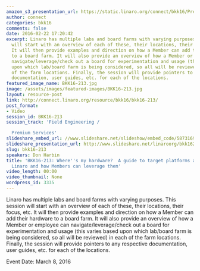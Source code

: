 ```yaml
---
amazon_s3_presentation_url: https://static.linaro.org/connect/bkk16/Presentations/Tuesday/BKK16-213.pdf
author: connect
categories: bkk16
comments: false
date: 2016-02-22 17:20:42
excerpt: Linaro has multiple labs and board farms with varying purposes. This session
  will start with an overview of each of these, their locations, their focus, etc.
  It will then provide examples and direction on how a Member can add their hardware
  to a board farm. It will also provide an overview of how a Member or employee can
  navigate/leverage/check out a board for experimentation and usage (this varies based
  upon which lab/board farm is being considered, so all will be reviewed) in each
  of the farm locations. Finally, the session will provide pointers to any respective
  documentation, user guides, etc. for each of the locations.
featured_image_name: BKK16-213.jpg
image: /assets/images/featured-images/BKK16-213.jpg
layout: resource-post
link: http://connect.linaro.org/resource/bkk16/bkk16-213/
post_format:
- Video
session_id: BKK16-213
session_track: 'Field Engineering /

  Premium Services'
slideshare_embed_url: //www.slideshare.net/slideshow/embed_code/58731698
slideshare_presentation_url: http://www.slideshare.net/linaroorg/bkk16213-wheres-the-hardware
slug: bkk16-213
speakers: Don Harbin
title: 'BKK16-213: Where''s my hardware?  A guide to target platforms available in
  Linaro and how Members can leverage them'
video_length: 00:00
video_thumbnail: None
wordpress_id: 3335
---
```


Linaro has multiple labs and board farms with varying purposes. This session will start with an overview of each of these, their locations, their focus, etc. It will then provide examples and direction on how a Member can add their hardware to a board farm. It will also provide an overview of how a Member or employee can navigate/leverage/check out a board for experimentation and usage (this varies based upon which lab/board farm is being considered, so all will be reviewed) in each of the farm locations. Finally, the session will provide pointers to any respective documentation, user guides, etc. for each of the locations.

Event Date: March 8, 2016